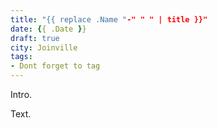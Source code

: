 ```yaml
---
title: "{{ replace .Name "-" " " | title }}"
date: {{ .Date }}
draft: true
city: Joinville
tags:
- Dont forget to tag
---
```


Intro.

<!--more-->

Text.
